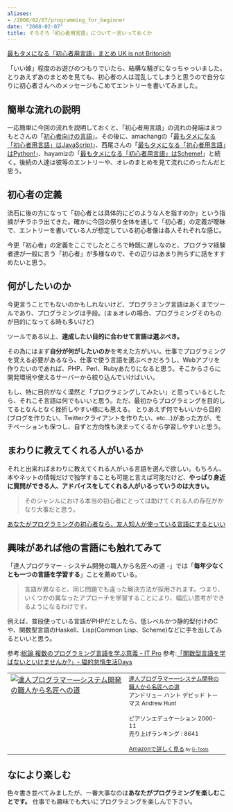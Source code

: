 ```yaml
---
aliases:
- /2008/02/07/programming_for_beginner
date: "2008-02-07"
title: そろそろ「初心者用言語」について一言いっておくか
---
```

<a href="http://generation1986.g.hatena.ne.jp/ukstudio/20080204/1202113687">最もタメになる「初心者用言語」まとめ UK is not Britonish</a>

「いい嫁」程度のお遊びのつもりでいたら、結構な騒ぎになっちゃっいました。とりあえずあのまとめを見ても、初心者の人は混乱してしまうと思うので自分なりに初心者さんへのメッセージもこめてエントリーを書いてみました。

<h2>簡単な流れの説明</h2>
一応簡単に今回の流れを説明しておくと、「初心者用言語」の流れの発端はまつもとさんの「<a href="http://www.rubyist.net/~matz/20080204.html#p01">初心者向けの言語</a>」。その後に、amachangの「<a href="http://d.hatena.ne.jp/amachang/20080204/1202096633">最もタメになる「初心者用言語」はJavaScript</a>」、西尾さんの「<a href="http://d.hatena.ne.jp/nishiohirokazu/20080204/1202104617">最もタメになる「初心者用言語」はPython!</a>」、hayamizの「<a href="http://d.hatena.ne.jp/hayamiz/20080204/1202108447">最もタメになる「初心者用言語」はScheme!</a>」と続く。後続の人達は彼等のエントリーや、オレのまとめを見て流れにのったんだと思う。

<h2>初心者の定義</h2>
流石に後の方になって「初心者とは具体的にどのような人を指すのか」という指摘がチラホラ出てきた。確かに今回の祭り全体を通して「初心者」の定義が曖昧で、エントリーを書いている人が想定している初心者像は各人それぞれな感じ。

今更「初心者」の定義をここでしたところで時既に遅しなのと、プログラマ経験者達が一般に言う「初心者」が多様なので、その辺りはあまり拘らずに話をすすめたいと思う。

<h2>何がしたいのか</h2>
今更言うことでもないのかもしれないけど、プログラミング言語はあくまでツールであり、プログラミングは手段。(まぁオレの場合、プログラミングそのものが目的になってる時も多いけど)

ツールである以上、<strong>達成したい目的に合わせて言語は選ぶべき。</strong>

その為にはまず<strong>自分が何がしたいのか</strong>を考えた方がいい。仕事でプログラミングを覚える必要があるなら、仕事で使う言語を選ぶべきだろうし、Webアプリを作りたいのであれば、PHP、Perl、Rubyあたりになると思う。そこからさらに開発環境や使えるサーバーから絞り込んでいけばいい。

もし、特に目的がなく漠然と「プログラミングしてみたい」と思っているとしたら、それこそ言語は何でもいいと思う。ただ、最初からプログラミングを目的してるとなんとなく挫折しやすい様にも思える。
とりあえず何でもいいから目的(ブログを作りたい、Twitterクライアントを作りたい、etc...)があった方が、モチベーションも保つし、自ずと方向性も決まってくるから学習しやすいと思う。

<h2>まわりに教えてくれる人がいるか</h2>
それと出来ればまわりに教えてくれる人がいる言語を選んで欲しい。もちろん、本やネットの情報だけで独学することも可能と言えば可能だけど、<strong>やっぱり身近に質問ができる人、アドバイスをしてくれる人がいるっていうのは大きい。</strong>

<blockquote>
そのジャンルにおける本当の初心者にとっては助けてくれる人の存在がかなり大事だと思う。
</blockquote>
<a href="http://www.akiyan.com/blog/archives/2008/02/post_106.html">あなたがプログラミングの初心者なら、友人知人が使っている言語にするといい</a>

<h2>興味があれば他の言語にも触れてみて</h2>
「達人プログラマー - システム開発の職人から名匠への道 -」では「<strong>毎年少なくとも一つの言語を学習する</strong>」ことを薦めている。

<blockquote>
言語が異なると、同じ問題でも違った解決方法が採用されます。つまり、いくつかの異なったアプローチを学習することにより、幅広い思考ができるようになるわけです。
</blockquote>

例えば、普段使っている言語がPHPだとしたら、低レベルかつ静的型付けのCや、関数型言語のHaskell、Lisp(Common Lisp、Scheme)などに手を出してみるといいと思う。

参考:<a href="http://itpro.nikkeibp.co.jp/article/COLUMN/20070618/275142/">総論 複数のプログラミング言語を学ぶ意義 - IT Pro</a>
参考:<a href="http://d.hatena.ne.jp/yuki_neko_nyan/20071011/1192069372">「関数型言語を学ばないといけませんか?」- 猫的怠惰生活Days</a>

<table border="0" cellpadding="5"><tr><td valign="top"><a href="http://www.amazon.co.jp/exec/obidos/ASIN/4894712741/ukstudio0c-22/" target="_top"><img src="http://ecx.images-amazon.com/images/I/119HY1S5M2L.jpg" border="0" alt="達人プログラマー―システム開発の職人から名匠への道" /></a></td><td valign="top"><font size="-1"><a href="http://www.amazon.co.jp/exec/obidos/ASIN/4894712741/ukstudio0c-22/" target="_top">達人プログラマー―システム開発の職人から名匠への道</a><br />アンドリュー ハント デビッド トーマス Andrew Hunt <br /><br />ピアソンエデュケーション  2000-11<br />売り上げランキング : 8641<br /><br /><a href="http://www.amazon.co.jp/exec/obidos/ASIN/4894712741/ukstudio0c-22/" target="_top">Amazonで詳しく見る</a></font><font size="-2"> by <a href="http://www.goodpic.com/mt/aws/index.html" >G-Tools</a></font></td></tr></table>

<h2>なにより楽しむ</h2>
色々書き並べてみましたが、一番大事なのは<strong>あなたがプログラミングを楽しむことです。</strong> 仕事でも趣味でも大いにプログラミングを楽しんで下さい。